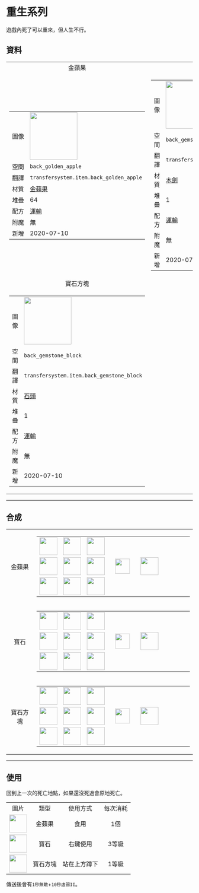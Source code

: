 # 重生系列
遊戲內死了可以重來，但人生不行。

## 資料
<table>
    <tr>
        <td align="center">金蘋果</td>
        <td align="center">寶石</td>
    </tr>
    <tr>
        <td>
            <table>
                <tr><td>圖像</td><td><img src="https://i.imgur.com/ILnnHV1.png" width="128"/></td></tr>
                <tr><td>空間</td><td><code>back_golden_apple</code></td></tr>
                <tr><td>翻譯</td><td><code>transfersystem.item.back_golden_apple</code></td></tr>
                <tr><td>材質</td><td><a href="https://minecraft.fandom.com/zh/wiki/金蘋果">金蘋果</a></td></tr>
                <tr><td>堆疊</td><td>64</td></tr>
                <tr><td>配方</td><td><a href="https://minecraft.fandom.com/zh/wiki/合成/運輸配方">運輸</a></td></tr>
                <tr><td>附魔</td><td>無</td></tr>
                <tr><td>新增</td><td>2020-07-10</td></tr>
            </table>
        </td>
        <td>
            <table>
                <tr><td>圖像</td><td><img src="https://i.imgur.com/1KwfKwH.png" width="128"/></td></tr>
                <tr><td>空間</td><td><code>back_gemstone</code></td></tr>
                <tr><td>翻譯</td><td><code>transfersystem.item.back_gemstone</code></td></tr>
                <tr><td>材質</td><td><a href="https://minecraft.fandom.com/zh/wiki/木劍">木劍</a></td></tr>
                <tr><td>堆疊</td><td>1</td></tr>
                <tr><td>配方</td><td><a href="https://minecraft.fandom.com/zh/wiki/合成/運輸配方">運輸</a></td></tr>
                <tr><td>附魔</td><td>無</td></tr>
                <tr><td>新增</td><td>2020-07-10</td></tr>
            </table>
        </td>
    </tr>
    <tr>
        <td align="center">寶石方塊</td>
    </tr>
    <tr>
        <td>
            <table>
                <tr><td>圖像</td><td><img src="https://i.imgur.com/R3EtEh7.png" width="128"/></td></tr>
                <tr><td>空間</td><td><code>back_gemstone_block</code></td></tr>
                <tr><td>翻譯</td><td><code>transfersystem.item.back_gemstone_block</code></td></tr>
                <tr><td>材質</td><td><a href="https://minecraft.fandom.com/zh/wiki/石頭">石頭</a></td></tr>
                <tr><td>堆疊</td><td>1</td></tr>
                <tr><td>配方</td><td><a href="https://minecraft.fandom.com/zh/wiki/合成/運輸配方">運輸</a></td></tr>
                <tr><td>附魔</td><td>無</td></tr>
                <tr><td>新增</td><td>2020-07-10</td></tr>
            </table>
        </td>
    </tr>
</table>
  
---

## 合成
<table>
    <tr>
        <td align="center">金蘋果</td>
        <td>
            <table>
                <tr><td><img src="https://i.imgur.com/wl43BjZ.png" width="48"/></td><td><img src="https://i.imgur.com/wl43BjZ.png" width="48"/></td><td><img src="https://i.imgur.com/wl43BjZ.png" width="48"/></td><td colspan="3"></td></tr>
                <tr><td><img src="https://i.imgur.com/wl43BjZ.png" width="48"/></td><td><img src="https://i.imgur.com/Jn5VAOr.png" width="48"/></td><td><img src="https://i.imgur.com/c6Cmqmi.png" width="48"/></td><td width="70" align="center"><img src="https://i.imgur.com/VE0KqIE.png" width="40"/></td><td><img src="https://i.imgur.com/ILnnHV1.png" width="48"/></td><td width="70"></td></tr>
                <tr><td><img src="https://i.imgur.com/wl43BjZ.png" width="48"/></td><td><img src="https://i.imgur.com/wl43BjZ.png" width="48"/></td><td><img src="https://i.imgur.com/wl43BjZ.png" width="48"/></td><td colspan="3"></td></tr>
            </table>
        </td>
    </tr>
    <tr>
        <td align="center">寶石</td>
        <td>
            <table>
                <tr><td><img src="https://i.imgur.com/wl43BjZ.png" width="48"/></td><td><img src="https://i.imgur.com/FzeH8zW.png" width="48"/></td><td><img src="https://i.imgur.com/wl43BjZ.png" width="48"/></td><td colspan="3"></td></tr>
                <tr><td><img src="https://i.imgur.com/FzeH8zW.png" width="48"/></td><td><img src="https://i.imgur.com/fv5xbST.png" width="48"/></td><td><img src="https://i.imgur.com/FzeH8zW.png" width="48"/></td><td width="70" align="center"><img src="https://i.imgur.com/VE0KqIE.png" width="40"/></td><td><img src="https://i.imgur.com/1KwfKwH.png" width="48"/></td><td width="70"></td></tr>
                <tr><td><img src="https://i.imgur.com/wl43BjZ.png" width="48"/></td><td><img src="https://i.imgur.com/FzeH8zW.png" width="48"/></td><td><img src="https://i.imgur.com/wl43BjZ.png" width="48"/></td><td colspan="3"></td></tr>
            </table>
        </td>
    </tr>
    <tr>
        <td align="center">寶石方塊</td>
        <td>
            <table>
                <tr><td><img src="https://i.imgur.com/1KwfKwH.png" width="48"/></td><td><img src="https://i.imgur.com/1KwfKwH.png" width="48"/></td><td><img src="https://i.imgur.com/1KwfKwH.png" width="48"/></td><td colspan="3"></td></tr>
                <tr><td><img src="https://i.imgur.com/1KwfKwH.png" width="48"/></td><td><img src="https://i.imgur.com/1lqKK5Y.png" width="48"/></td><td><img src="https://i.imgur.com/1KwfKwH.png" width="48"/></td><td width="70" align="center"><img src="https://i.imgur.com/VE0KqIE.png" width="40"/></td><td><img src="https://i.imgur.com/R3EtEh7.png" width="48"/></td><td width="70"></td></tr>
                <tr><td><img src="https://i.imgur.com/1KwfKwH.png" width="48"/></td><td><img src="https://i.imgur.com/1KwfKwH.png" width="48"/></td><td><img src="https://i.imgur.com/1KwfKwH.png" width="48"/></td><td colspan="3"></td></tr>
            </table>
        </td>
    </tr>
</table>
  
---

## 使用
回到上一次的死亡地點，如果還沒死過會原地死亡。  

<table>
    <tr><td align="center">圖片</td><td align="center">類型</td><td align="center">使用方式</td><td align="center">每次消耗</td></tr>
    <tr><td align="center"><img src="https://i.imgur.com/ILnnHV1.png" width="48"/></td><td align="center">金蘋果</td><td align="center">食用</td><td align="center">1個</td></tr>
    <tr><td align="center"><img src="https://i.imgur.com/1KwfKwH.png" width="48"/></td><td align="center">寶石</td><td align="center">右鍵使用</td><td align="center">3等級</td></tr>
    <tr><td align="center"><img src="https://i.imgur.com/R3EtEh7.png" width="48"/></td><td align="center">寶石方塊</td><td align="center">站在上方蹲下</td><td align="center">1等級</td></tr>
</table>

傳送後會有`1秒無敵`+`10秒虛弱II`。